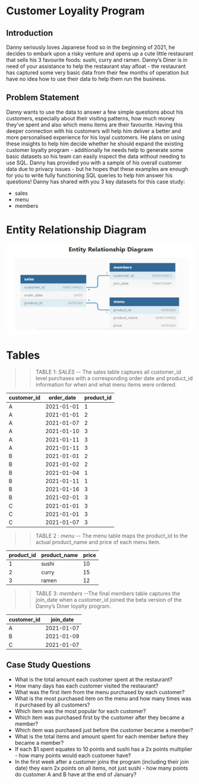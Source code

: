 # Customer Loyality Program

## Introduction

Danny seriously loves Japanese food so in the beginning of 2021, he decides to embark upon a
risky venture and opens up a cute little restaurant that sells his 3 favourite foods: sushi, curry
and ramen.
Danny’s Diner is in need of your assistance to help the restaurant stay afloat - the restaurant
has captured some very basic data from their few months of operation but have no idea how
to use their data to help them run the business. 

## Problem Statement

Danny wants to use the data to answer a few simple questions about his customers, especially
about their visiting patterns, how much money they’ve spent and also which menu items are
their favourite. Having this deeper connection with his customers will help him deliver a better
and more personalised experience for his loyal customers.
He plans on using these insights to help him decide whether he should expand the existing
customer loyalty program - additionally he needs help to generate some basic datasets so his
team can easily inspect the data without needing to use SQL.
Danny has provided you with a sample of his overall customer data due to privacy issues - but
he hopes that these examples are enough for you to write fully functioning SQL queries to help
him answer his questions! 
Danny has shared with you 3 key datasets for this case study:
- sales
- menu
- members

# Entity Relationship Diagram

![alt text](https://github.com/gyana13/Customer-Loyality-Program/blob/main/ER.jpg?raw=true)

# Tables

>> TABLE 1: *SALES* 
-- The sales table captures all customer_id level purchases with a corresponding order date
and product_id information for when and what menu items were ordered. 

|customer_id | order_date |product_id|
|------------|------------|----------|
|   A        | 2021-01-01 |   1      |
|   A        | 2021-01-01 | 2        |
|A           | 2021-01-07 |2         |
|A           |2021-01-10  |3         |
|A           |2021-01-11  |3         |
|A           |2021-01-11  |3         |
|B           |2021-01-01  |2         |
|B           |2021-01-02  |2         |
|B           |2021-01-04  |1         |
|B           |2021-01-11  |1         |
|B           |2021-01-16  |3         |  
|B           |2021-02-01  |3         |
|C           |2021-01-01  |3         |
|C           |2021-01-01  |3         |
|C           |2021-01-07  |3         |

>> TABLE 2 : *menu*
 -- The menu table maps the product_id to the actual product_name and price of each menu
item. 

|product_id  | product_name |price|
|------------|--------------|-----|
|1           |  sushi       |  10 |
|2           |  curry       |  15 |
|3           |  ramen       |   12|

>> TABLE 3: *members*
--The final members table captures the join_date when a customer_id joined the beta version of
the Danny’s Diner loyalty program. 

|customer_id  | join_date
|------------|--------------|
|A           |  2021-01-07       |  
|B          |  2021-01-09       |
|C           |  2021-01-07       |

## Case Study Questions

- What is the total amount each customer spent at the restaurant?
- How many days has each customer visited the restaurant?
- What was the first item from the menu purchased by each customer?
- What is the most purchased item on the menu and how many times was it purchased by all
customers?
- Which item was the most popular for each customer?
- Which item was purchased first by the customer after they became a member? 
- Which item was purchased just before the customer became a member? 
- What is the total items and amount spent for each member before they became a
member? 
- If each $1 spent equates to 10 points and sushi has a 2x points multiplier - how many points
would each customer have? 
- In the first week after a customer joins the program (including their join date) they earn
2x points on all items, not just sushi - how many points do customer A and B have at the
end of January?

                    

